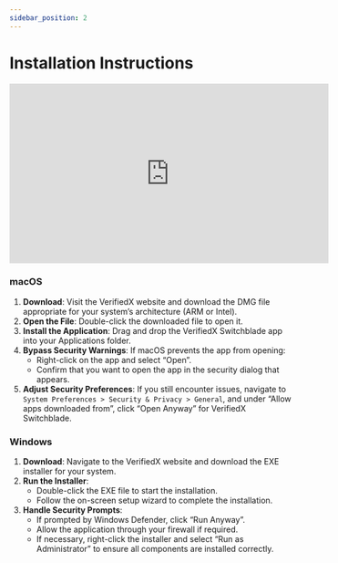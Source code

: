 ```yaml
---
sidebar_position: 2
---
```


# Installation Instructions

<iframe width="560" height="315" src="https://www.youtube.com/embed/vc5mDE81c88" title="YouTube video player" frameborder="0" allow="accelerometer; autoplay; clipboard-write; encrypted-media; gyroscope; picture-in-picture; web-share; fullscreen" allowfullscreen></iframe>

### macOS
1. **Download**: Visit the VerifiedX website and download the DMG file appropriate for your system’s architecture (ARM or Intel).
2. **Open the File**: Double-click the downloaded file to open it.
3. **Install the Application**: Drag and drop the VerifiedX Switchblade app into your Applications folder.
4. **Bypass Security Warnings**: If macOS prevents the app from opening:
   - Right-click on the app and select “Open”.
   - Confirm that you want to open the app in the security dialog that appears.
5. **Adjust Security Preferences**: If you still encounter issues, navigate to `System Preferences > Security & Privacy > General`, and under “Allow apps downloaded from”, click “Open Anyway” for VerifiedX Switchblade.

### Windows
1. **Download**: Navigate to the VerifiedX website and download the EXE installer for your system.
2. **Run the Installer**:
   - Double-click the EXE file to start the installation.
   - Follow the on-screen setup wizard to complete the installation.
3. **Handle Security Prompts**:
   - If prompted by Windows Defender, click “Run Anyway”.
   - Allow the application through your firewall if required.
   - If necessary, right-click the installer and select “Run as Administrator” to ensure all components are installed correctly.

